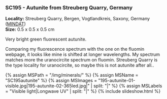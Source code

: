 
### <a name="SC195"></a> SC195 - Autunite from Streuberg Quarry, Germany

**Locality:** Streuberg Quarry, Bergen, Vogtlandkreis, Saxony, Germany  ([MINDAT](https://www.mindat.org/loc-1907.html))  
**Size:** 0.5 x 0.5 x 0.5 cm  

Very bright green fluorescent autunite.

Comparing my fluorescence spectrum with the one on the fluomin webpage, it
looks like mine is shifted at longer wavelengths. My spectrum matches more the
uranocircite spectrum on fluomin. Streuberg Quarry is the type locality for
uranocircite, so maybe this is not autunite after all..

{% assign MSPath = "/img/minerals/" %}
{% assign MSName = "SC195autunite" %}
{% assign MSImages = "195-autunite-01-visible.jpg|195-autunite-02-365led.jpg|" | split: "|" %}
{% assign MSLabels = "Visible light|Longwave UV" | split: "|" %}
{% include slideshow.html %}

